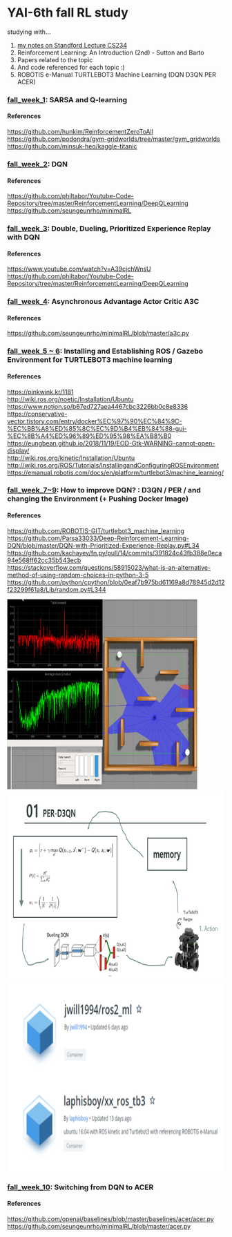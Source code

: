 # YAI-6th fall RL study
  
studying with...  
1. [my notes on Standford Lecture CS234](https://github.com/laphisboy/RL_Summer/)  
2. Reinforcement Learning: An Introduction (2nd) - Sutton and Barto  
3. Papers related to the topic  
4. And code referenced for each topic :)  
5. ROBOTIS e-Manual TURTLEBOT3 Machine Learning (DQN D3QN PER ACER)


### [fall_week_1](https://github.com/laphisboy/RL_fall/tree/master/fall_week_1): SARSA and Q-learning

#### References  
https://github.com/hunkim/ReinforcementZeroToAll  
https://github.com/podondra/gym-gridworlds/tree/master/gym_gridworlds  
https://github.com/minsuk-heo/kaggle-titanic

### [fall_week_2](https://github.com/laphisboy/RL_fall/tree/master/fall_week_2): DQN

#### References
https://github.com/philtabor/Youtube-Code-Repository/tree/master/ReinforcementLearning/DeepQLearning
https://github.com/seungeunrho/minimalRL

### [fall_week_3](https://github.com/laphisboy/RL_fall/tree/master/fall_week_3): Double, Dueling, Prioritized Experience Replay with DQN

#### References
https://www.youtube.com/watch?v=A39cjchWnsU   
https://github.com/philtabor/Youtube-Code-Repository/tree/master/ReinforcementLearning/DeepQLearning

### [fall_week_4](https://github.com/laphisboy/RL_fall/tree/master/fall_week_4): Asynchronous Advantage Actor Critic A3C

#### References
https://github.com/seungeunrho/minimalRL/blob/master/a3c.py  

### [fall_week_5 ~ 6](https://github.com/laphisboy/RL_fall/tree/master/fall_week_5): Installing and Establishing ROS / Gazebo Environment for TURTLEBOT3 machine learning  

#### References
https://pinkwink.kr/1181  
http://wiki.ros.org/noetic/Installation/Ubuntu  
https://www.notion.so/b67ed727aea4467cbc3226bb0c8e8336  
https://conservative-vector.tistory.com/entry/docker%EC%97%90%EC%84%9C-%EC%BB%A8%ED%85%8C%EC%9D%B4%EB%84%88-gui-%EC%8B%A4%ED%96%89%ED%95%98%EA%B8%B0  
https://eungbean.github.io/2018/11/19/EOD-Gtk-WARNING-cannot-open-display/  
http://wiki.ros.org/kinetic/Installation/Ubuntu  
http://wiki.ros.org/ROS/Tutorials/InstallingandConfiguringROSEnvironment  
https://emanual.robotis.com/docs/en/platform/turtlebot3/machine_learning/  

### [fall_week_7~9](https://github.com/laphisboy/RL_fall/tree/master/fall_week_7): How to improve DQN? : D3QN / PER / and changing the Environment (+ Pushing Docker Image)

#### References
https://github.com/ROBOTIS-GIT/turtlebot3_machine_learning  
https://github.com/Parsa33033/Deep-Reinforcement-Learning-DQN/blob/master/DQN-with-Prioritized-Experience-Replay.py#L34  
https://github.com/kachayev/fn.py/pull/14/commits/391824c43fb388e0eca94e568ff62cc35b543ecb  
https://stackoverflow.com/questions/58915023/what-is-an-alternative-method-of-using-random-choices-in-python-3-5  
https://github.com/python/cpython/blob/0eaf7b975bd61169a8d78945d2d12f23299f61a8/Lib/random.py#L344  

<img src="https://github.com/laphisboy/RL_fall/blob/master/fall_week_7/Peek%202020-11-17%2018-39.gif" width="440" height="440" />  
<img src="https://github.com/laphisboy/RL_fall/blob/master/fall_week_9/PERD3QN.PNG" width="640" height="440" />  
<img src="https://github.com/laphisboy/RL_fall/blob/master/fall_week_9/builtdockerimages.PNG" width="640" height="440" />  

### [fall_week_10](https://github.com/laphisboy/RL_fall/tree/master/fall_week_7): Switching from DQN to ACER

#### References
https://github.com/openai/baselines/blob/master/baselines/acer/acer.py  
https://github.com/seungeunrho/minimalRL/blob/master/acer.py  

